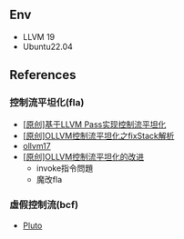 ## Env
- LLVM 19
- Ubuntu22.04

## References
### 控制流平坦化(fla)
- [[原创]基于LLVM Pass实现控制流平坦化](https://bbs.kanxue.com/thread-266082.htm#msg_header_h1_5)
- [[原创]OLLVM控制流平坦化之fixStack解析 ](https://bbs.kanxue.com/thread-268789.htm)
- [ollvm17](https://github.com/DreamSoule/ollvm17)
- [[原创]OLLVM控制流平坦化的改进](https://bbs.kanxue.com/thread-274778.htm#msg_header_h1_1)
    - invoke指令問題
    - 魔改fla
### 虛假控制流(bcf)
- [Pluto](https://github.com/bluesadi/Pluto/blob/main/llvm/lib/Transforms/Obfuscation/BogusControlFlow.cpp)